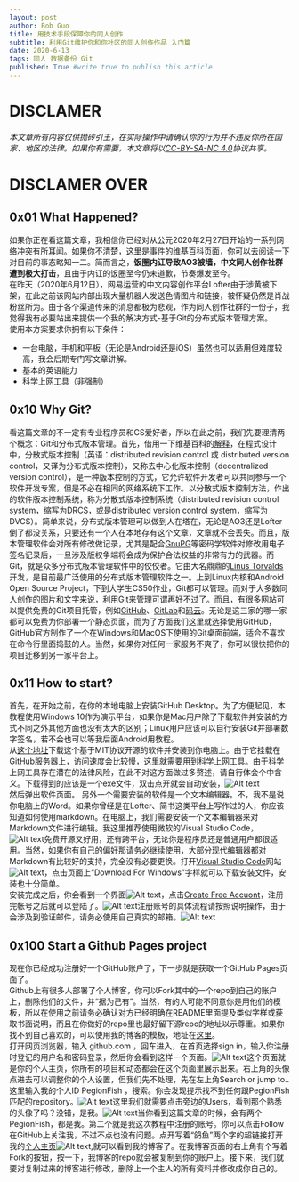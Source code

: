 ```yaml
---
layout: post
author: Bob Guo
title: 用技术手段保障你的同人创作
subtitle: 利用Git维护你和你社区的同人创作作品 入门篇
date: 2020-6-13
tags: 同人 数据备份 Git
published: True #write true to publish this article.
---
```

# DISCLAMER
*本文章所有内容仅供抛砖引玉，在实际操作中请确认你的行为并不违反你所在国家、地区的法律。如果你有需要，本文章将以[CC-BY-SA-NC 4.0](https://creativecommons.org/licenses/by-nc-sa/4.0/)协议共享。*
# DISCLAMER OVER
## 0x01 What Happened?
如果你正在看这篇文章，我相信你已经对从公元2020年2月27日开始的一系列网络冲突有所耳闻。如果你不清楚，[这里](https://zh.wikipedia.org/wiki/%E8%82%96%E6%88%98%E7%B2%89%E4%B8%9D%E4%B8%BE%E6%8A%A5%E4%BA%8B%E4%BB%B6)是事件的维基百科页面，你可以去阅读一下对目前的事态略知一二。简而言之，**饭圈内讧导致AO3被墙，中文同人创作社群遭到极大打击**，且由于内讧的饭圈至今仍未道歉，节奏爆发至今。  
在昨天（2020年6月12日），网易运营的中文内容创作平台Lofter由于涉黄被下架，在此之前该网站内部出现大量机器人发送色情图片和链接，被怀疑仍然是肖战粉丝所为。由于各个渠道传来的消息都极为悲观，作为同人创作社群的一份子，我觉得我有必要站出来提供一个我的解决方式-基于Git的分布式版本管理方案。  
使用本方案要求你拥有以下条件：
* 一台电脑，手机和平板（无论是Android还是iOS）虽然也可以适用但难度较高，我会后期专门写文章讲解。
* 基本的英语能力
* 科学上网工具（非强制）
## 0x10 Why Git?
看这篇文章的不一定有专业程序员和CS爱好者，所以在此之前，我们先要理清两个概念：Git和分布式版本管理。首先，借用一下维基百科的[解释](https://zh.wikipedia.org/wiki/%E5%88%86%E6%95%A3%E5%BC%8F%E7%89%88%E6%9C%AC%E6%8E%A7%E5%88%B6)，在程式设计中，分散式版本控制（英语：distributed revision control 或 distributed version control，又译为分布式版本控制），又称去中心化版本控制（decentralized version control），是一种版本控制的方式，它允许软件开发者可以共同参与一个软件开发专案，但是不必在相同的网络系统下工作。以分散式版本控制方法，作出的软件版本控制系统，称为分散式版本控制系统（distributed revision control system，缩写为DRCS，或是distributed version control system，缩写为DVCS）。简单来说，分布式版本管理可以做到人在塔在，无论是AO3还是Lofter倒了都没关系，只要还有一个人在本地存有这个文章，文章就不会丢失。而且，版本管理软件会对所有修改做记录，尤其是配合[GnuPG](https://zh.wikipedia.org/wiki/GnuPG)等密码学软件对修改用电子签名记录后，一旦涉及版权争端将会成为保护合法权益的非常有力的武器。而Git，就是众多分布式版本管理软件中的佼佼者。它由大名鼎鼎的[Linus Torvalds](https://zh.wikipedia.org/wiki/%E6%9E%97%E7%BA%B3%E6%96%AF%C2%B7%E6%89%98%E7%93%A6%E5%85%B9)开发，是目前最广泛使用的分布式版本管理软件之一。上到Linux内核和Android Open Source Project，下到大学生CS50作业，Git都可以管理。而对于大多数同人创作的图片和文字来说，利用Git来管理可谓再好不过了。而且，有很多网站可以提供免费的Git项目托管，例如[GitHub](https://github.com/)、[GitLab](https://about.gitlab.com/)和[码云](https://gitee.com/)。无论是这三家的哪一家都可以免费为你部署一个静态页面，而为了方面我们这里就选择使用GitHub，GitHub官方制作了一个在Windows和MacOS下使用的Git桌面前端，适合不喜欢在命令行里面捣鼓的人。当然，如果你对任何一家服务不爽了，你可以很快把你的项目迁移到另一家平台上。
## 0x11 How to start?
首先，在开始之前，在你的本地电脑上安装GitHub Desktop。为了方便起见，本教程使用Windows 10作为演示平台，如果你是Mac用户除了下载软件并安装的方式不同之外其他方面也没有太大的区别；Linux用户应该可以自行安装Git并部署数字签名，若不会也可以等我后面Android用教程。  
从[这个地址](https://desktop.github.com/)下载这个基于MIT协议开源的软件并安装到你电脑上。由于它挂载在GitHub服务器上，访问速度会比较慢，这里就需要用到科学上网工具。由于科学上网工具存在潜在的法律风险，在此不对这方面做过多赘述，请自行体会个中含义。下载得到的应该是一个exe文件，双击点开就会自动安装，![Alt text](/img/git/github_install.jpg)  
然后弹出软件页面。
另外一个需要安装的软件是一个文本编辑器。不，我不是说你电脑上的Word。如果你曾经是在Lofter、简书这类平台上写作过的人，你应该知道如何使用markdown。在电脑上，我们需要安装一个文本编辑器来对Markdown文件进行编辑。我这里推荐使用微软的Visual Studio Code，![Alt text](/img/git/vscode_markdown.jpg)免费开源又好用，还有跨平台，无论你是程序员还是普通用户都很适用。当然，如果你有自己的偏好那请务必继续使用，大部分现代编辑器都对Markdown有比较好的支持，完全没有必要更换。打开[Visual Studio Code](https://code.visualstudio.com/)网站![Alt text](/img/git/vscode_homepage.jpg)，点击页面上“Download For Windows”字样就可以下载安装文件，安装也十分简单。  
安装完成之后，你会看到一个界面![Alt text](/img/git/github_start.jpg)，点击[Create Free Accuont](https://github.com/join?source=GithubDesktop)，注册完帐号之后就可以登陆了。![Alt text](/img/git/github_register.jpg)注册账号的具体流程请按照说明操作，由于会涉及到验证邮件，请务必使用自己真实的邮箱。![Alt text](/img/git/github_reg_email.jpg)
## 0x100 Start a Github Pages project
现在你已经成功注册好一个GitHub账户了，下一步就是获取一个GitHub Pages页面了。  
Github上有很多人部署了个人博客，你可以Fork其中的一个repo到自己的账户上，删除他们的文件，并“据为己有”。当然，有的人可能不同意你是用他们的模板，所以在使用之前请务必确认对方已经明确在README里面提及类似字样或获取书面说明，而且在你做好的repo里也最好留下源repo的地址以示尊重。如果你找不到自己喜欢的，可以使用我的博客的模板，地址在[这里](https://github.com/PegionFish/PegionFish.github.io)。  
打开网页浏览器，输入 github.com ，回车进入，在首页选择sign in，输入你注册时登记的用户名和密码登录，然后你会看到这样一个页面。![Alt text](/img/git/github_web.jpg)这个页面就是你的个人主页，你所有的项目和动态都会在这个页面里展示出来。右上角的头像点进去可以调整你的个人设置，但我们先不处理，先在左上角Search or jump to..这里输入我的个人ID PegionFish ，搜索。你会发现提示找不到任何跟PegionFish匹配的repository。![Alt text](/img/git/github_no-repo.jpg)这里我们就需要点击旁边的Users，看到那个熟悉的头像了吗？没错，是我。![Alt text](/img/git/github_user.jpg)当你看到这篇文章的时候，会有两个PegionFish，都是我。第二个就是我这次教程中注册的账号。你可以点击Follow在GitHub上关注我，不过不点也没有问题。点开写着“鸽鱼”两个字的超链接打开我的[个人主页](https://github.com/PegionFish)![Alt text](/img/git/github_homepage.jpg),就可以看到我的博客了。在我博客页面的右上角有个写着Fork的按钮，按一下，我博客的repo就会被复制到你的账户上。接下来，我们就要对复制过来的博客进行修改，删除上一个主人的所有资料并修改成你自己的。
